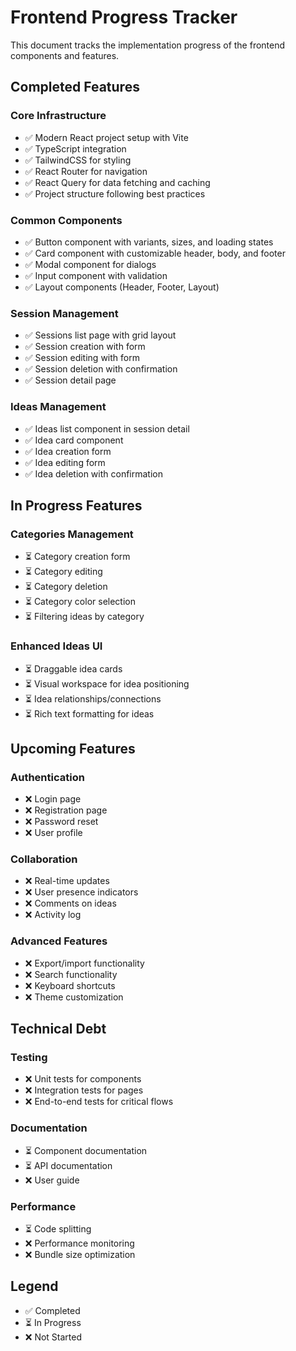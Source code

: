# Frontend Progress Tracker

This document tracks the implementation progress of the frontend components and features.

## Completed Features

### Core Infrastructure

- ✅ Modern React project setup with Vite
- ✅ TypeScript integration
- ✅ TailwindCSS for styling
- ✅ React Router for navigation
- ✅ React Query for data fetching and caching
- ✅ Project structure following best practices

### Common Components

- ✅ Button component with variants, sizes, and loading states
- ✅ Card component with customizable header, body, and footer
- ✅ Modal component for dialogs
- ✅ Input component with validation
- ✅ Layout components (Header, Footer, Layout)

### Session Management

- ✅ Sessions list page with grid layout
- ✅ Session creation with form
- ✅ Session editing with form
- ✅ Session deletion with confirmation
- ✅ Session detail page

### Ideas Management

- ✅ Ideas list component in session detail
- ✅ Idea card component
- ✅ Idea creation form
- ✅ Idea editing form
- ✅ Idea deletion with confirmation

## In Progress Features

### Categories Management

- ⏳ Category creation form
- ⏳ Category editing
- ⏳ Category deletion
- ⏳ Category color selection
- ⏳ Filtering ideas by category

### Enhanced Ideas UI

- ⏳ Draggable idea cards
- ⏳ Visual workspace for idea positioning
- ⏳ Idea relationships/connections
- ⏳ Rich text formatting for ideas

## Upcoming Features

### Authentication

- ❌ Login page
- ❌ Registration page
- ❌ Password reset
- ❌ User profile

### Collaboration

- ❌ Real-time updates
- ❌ User presence indicators
- ❌ Comments on ideas
- ❌ Activity log

### Advanced Features

- ❌ Export/import functionality
- ❌ Search functionality
- ❌ Keyboard shortcuts
- ❌ Theme customization

## Technical Debt

### Testing

- ❌ Unit tests for components
- ❌ Integration tests for pages
- ❌ End-to-end tests for critical flows

### Documentation

- ⏳ Component documentation
- ⏳ API documentation
- ❌ User guide

### Performance

- ⏳ Code splitting
- ❌ Performance monitoring
- ❌ Bundle size optimization

## Legend

- ✅ Completed
- ⏳ In Progress
- ❌ Not Started
